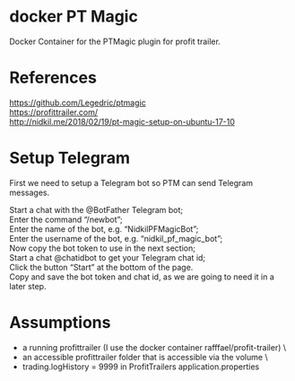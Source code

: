 # docker PT Magic
Docker Container for the PTMagic plugin for profit trailer. 

# References
https://github.com/Legedric/ptmagic \
https://profittrailer.com/ \
http://nidkil.me/2018/02/19/pt-magic-setup-on-ubuntu-17-10

# Setup Telegram
First we need to setup a Telegram bot so PTM can send Telegram messages. 

Start a chat with the @BotFather Telegram bot; \
Enter the command “/newbot”; \
Enter the name of the bot, e.g. “NidkilPFMagicBot”; \
Enter the username of the bot, e.g. “nidkil_pf_magic_bot”; \
Now copy the bot token to use in the next section; \
Start a chat @chatidbot to get your Telegram chat id; \
Click the button “Start” at the bottom of the page. \
Copy and save the bot token and chat id, as we are going to need it in a later step.

# Assumptions
- a running profittrailer (I use the docker container rafffael/profit-trailer) \
- an accessible profittrailer folder that is accessible via the volume \
- trading.logHistory = 9999 in ProfitTrailers application.properties
